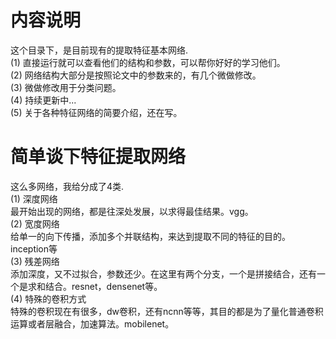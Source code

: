 # 内容说明
这个目录下，是目前现有的提取特征基本网络.<br>
(1) 直接运行就可以查看他们的结构和参数，可以帮你好好的学习他们。<br>
(2) 网络结构大部分是按照论文中的参数来的，有几个微做修改。<br>
(3) 微做修改用于分类问题。<br>
(4) 持续更新中...<br>
(5) 关于各种特征网络的简要介绍，还在写。
# 简单谈下特征提取网络
这么多网络，我给分成了4类.<br>
(1) 深度网络<br>
最开始出现的网络，都是往深处发展，以求得最佳结果。vgg。<br>
(2) 宽度网络<br>
给单一的向下传播，添加多个并联结构，来达到提取不同的特征的目的。inception等<br>
(3) 残差网络<br>
添加深度，又不过拟合，参数还少。在这里有两个分支，一个是拼接结合，还有一个是求和结合。resnet，densenet等。<br>
(4) 特殊的卷积方式 <br>
特殊的卷积现在有很多，dw卷积，还有ncnn等等，其目的都是为了量化普通卷积运算或者层融合，加速算法。mobilenet。
